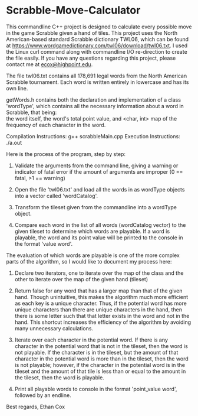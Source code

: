 # Scrabble-Move-Calculator

This commandline C++ project is designed to calculate every possible move in the game Scrabble given a hand of tiles. This project uses the North American-based standard Scrabble dictionary
TWL06, which can be found at https://www.wordgamedictionary.com/twl06/download/twl06.txt. I used the Linux curl command along with commandline I/O re-direction to create the file easily. If you have any questions regarding this project, please contact me at ecox@highpoint.edu.

The file twl06.txt contains all 178,691 legal words from the North American Scrabble tournament. Each word is written entirely in lowercase and has its own line.

getWords.h contains both the declaration and implementation of a class 'wordType', which contains all the necessary information about a word in Scrabble, that being: \
the word itself, the word's total point value, and <char, int> map of the frequency of each character in the word.

Compilation Instructions: g++ scrabbleMain.cpp
Execution Instructions:   ./a.out <tileset>



Here is the process of the program, step by step:

1.  Validate the arguments from the command line, giving a warning or indicator of fatal error if the amount of arguments are improper 
    (0 == fatal, >1 == warning)

2.  Open the file 'twl06.txt' and load all the words in as wordType objects into a vector called 'wordCatalog'.

3.  Transform the tileset given from the commandline into a wordType object.

4.  Compare each word in the list of all words (wordCatalog vector) to the given tileset to determine which words are playable. If a word is playable, the word and its point
    value will be printed to the console in the format 'value  word'.
    
 
 
 The evaluation of which words are playable is one of the more complex parts of the algorithm, so I would like to document my process here:
 
 1. Declare two iterators, one to iterate over the map of the class and the other to iterate over the map of the given hand (tileset)
 
 2. Return false for any word that has a larger map than that of the given hand. Though unintuitive, this makes the algorithm much more efficient as each key is a unique
    character. Thus, if the potential word has more unique characters than there are unique characters in the hand, then there is some letter such that that letter exists
    in the word and not in the hand. This shortcut increases the efficiency of the algorithm by avoiding many unnecessary calculations.
 
 3. Iterate over each character in the potential word. If there is any character in the potential word that is not in the tileset, then the word is not playable. 
    If the character is in the tileset, but the amount of that character in the potential word is more than in the tileset, then the word is not playable; however,
    if the character in the potential word is in the tileset and the amount of that tile is less than or equal to the amount in the tileset, then the word is playable.
 
 4. Print all playable words to console in the format 'point_value  word', followed by an endline.


Best regards,
Ethan Cox
